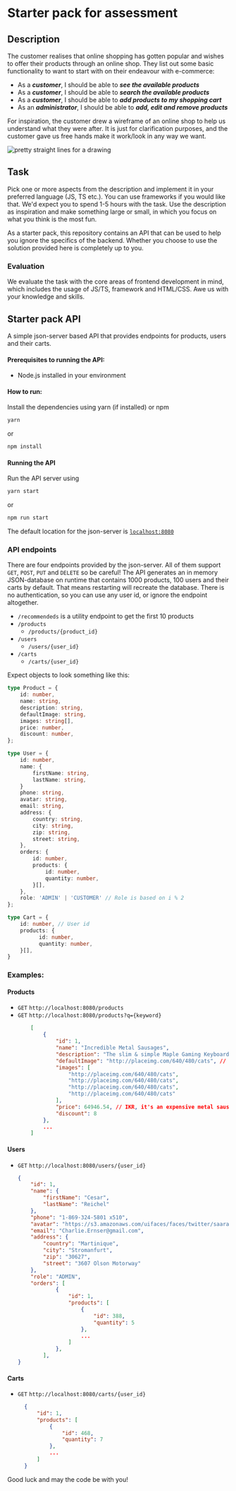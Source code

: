 # Starter pack for assessment

## Description

The customer realises that online shopping has gotten popular and wishes to offer their products through an online shop.
They list out some basic functionality to want to start with on their endeavour with e-commerce:

- As a ***customer***, I should be able to ***see the available products***
- As a ***customer***, I should be able to ***search the available products***
- As a ***customer***, I should be able to ***add products to my shopping cart***
- As an ***administrator***, I should be able to ***add, edit and remove products***

For inspiration, the customer drew a wireframe of an online shop to help us understand what they were after. It is just
for clarification purposes, and the customer gave us free hands make it work/look in any way we want.

![pretty straight lines for a drawing](ref.png)

## Task

Pick one or more aspects from the description and implement it in your preferred language (JS, TS etc.). You can use frameworks if you
would like that. We'd expect you to spend 1-5 hours with the task. Use the description as inspiration and make something
large or small, in which you focus on what you think is the most fun.

As a starter pack, this repository contains an API that can be used to help you ignore the specifics of the backend. 
Whether you choose to use the solution provided here is completely up to you.

### Evaluation

We evaluate the task with the core areas of frontend development in mind, which includes the usage of JS/TS, framework
and HTML/CSS. Awe us with your knowledge and skills.

## Starter pack API
A simple json-server based API that provides endpoints for products, users and their carts.

#### Prerequisites to running the API:
- Node.js installed in your environment

#### How to run:
Install the dependencies using yarn (if installed) or npm
``` sh
yarn
``` 
or 
``` sh
npm install
```

#### Running the API

Run the API server using
``` sh
yarn start
``` 
or 
``` sh
npm run start
```
The default location for the json-server is [`localhost:8080`](http://localhost:8080)

### API endpoints
There are four endpoints provided by the json-server. All of them support `GET`, `POST`, `PUT` and `DELETE` so be careful! 
The API generates an in memory JSON-database on runtime that contains 1000 products, 100 users and their carts by default. That 
means restarting will recreate the database. There is no authentication, so you can use any user id, or ignore the endpoint
altogether.
- `/recommendeds` is a utility endpoint to get the first 10 products
- `/products`
    - `/products/{product_id}`
- `/users`
    - `/users/{user_id}`
- `/carts`
    - `/carts/{user_id}`

Expect objects to look something like this:

```typescript
type Product = {
    id: number,
    name: string,
    description: string,
    defaultImage: string,
    images: string[],
    price: number,
    discount: number,
};

type User = {
    id: number,
    name: {
        firstName: string,
        lastName: string,
    }
    phone: string,
    avatar: string,
    email: string,
    address: {
        country: string,
        city: string,
        zip: string,
        street: string,
    },
    orders: {
        id: number,
        products: {
            id: number,
            quantity: number,
        }[],
    },
    role: 'ADMIN' | 'CUSTOMER' // Role is based on i % 2
};

type Cart = {
    id: number, // User id
    products: {
          id: number,
          quantity: number,
    }[],
}
```

### Examples:

#### Products
- `GET` `http://localhost:8080/products`
- `GET` `http://localhost:8080/products?q={keyword}`
  ```json
      [
          {
              "id": 1,
              "name": "Incredible Metal Sausages",
              "description": "The slim & simple Maple Gaming Keyboard from Dev Byte comes with a sleek body and 7- Color RGB LED Back-lighting for smart functionality",
              "defaultImage": "http://placeimg.com/640/480/cats", // Unfortunately faker.js doesn't support dogs...
              "images": [
                  "http://placeimg.com/640/480/cats",
                  "http://placeimg.com/640/480/cats",
                  "http://placeimg.com/640/480/cats",
                  "http://placeimg.com/640/480/cats"
              ],
              "price": 64946.54, // IKR, it's an expensive metal sausage!
              "discount": 8
          },
          ...
      ]
  ```

#### Users
- `GET` `http://localhost:8080/users/{user_id}`
    ```json
    {
        "id": 1,
        "name": {
            "firstName": "Cesar",
            "lastName": "Reichel"
        },
        "phone": "1-869-324-5801 x510",
        "avatar": "https://s3.amazonaws.com/uifaces/faces/twitter/saarabpreet/128.jpg",
        "email": "Charlie.Ernser@gmail.com",
        "address": {
            "country": "Martinique",
            "city": "Stromanfurt",
            "zip": "30627",
            "street": "3607 Olson Motorway"
        },
        "role": "ADMIN",
        "orders": [
                {
                    "id": 1,
                    "products": [
                        {
                            "id": 388,
                            "quantity": 5
                        },
                        ...
                    ]
                },
            ],
    }
  
    ```
#### Carts
- `GET` `http://localhost:8080/carts/{user_id}`
    ```json
      {
          "id": 1,
          "products": [
              {
                  "id": 468,
                  "quantity": 7
              },
              ...
          ]
      }
    ```

Good luck and may the code be with you!

